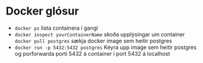 # Docker glósur
- `docker ps` lista containera í gangi
- `docker inspect yourContainerName` skoða upplýsingar um container
`docker pull postgres` sækja docker image sem heitir postgres
- `docker run -p 5432:5432 postgres` Keyra upp image sem heitir postgres og porforwarda porti 5432 á container í port 5432 á localhost
